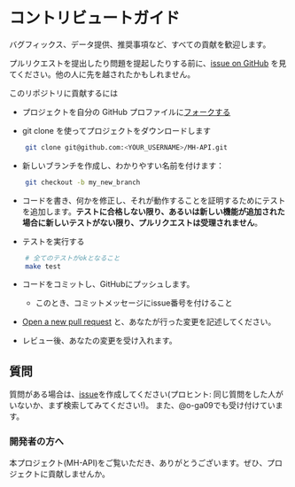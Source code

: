 # コントリビュートガイド

バグフィックス、データ提供、推奨事項など、すべての貢献を歓迎します。

プルリクエストを提出したり問題を提起したりする前に、[issue on GitHub](https://github.com/o-ga09/MH-API/issues) を見てください。他の人に先を越されたかもしれません。

このリポジトリに貢献するには

- プロジェクトを自分の GitHub プロファイルに[フォークする](https://help.github.com/articles/fork-a-repo/)

- git clone を使ってプロジェクトをダウンロードします

```bash
    git clone git@github.com:<YOUR_USERNAME>/MH-API.git
```

- 新しいブランチを作成し、わかりやすい名前を付けます：

```bash
    git checkout -b my_new_branch
```

- コードを書き、何かを修正し、それが動作することを証明するためにテストを追加します。**テストに合格しない限り、あるいは新しい機能が追加された場合に新しいテストがない限り、プルリクエストは受理されません**。

- テストを実行する

```bash
    # 全てのテストがokとなること
    make test
```

- コードをコミットし、GitHubにプッシュします。
  - このとき、コミットメッセージにissue番号を付けること

- [Open a new pull request](https://help.github.com/articles/creating-a-pull-request/) と、あなたが行った変更を記述してください。

- レビュー後、あなたの変更を受け入れます。

## 質問

質問がある場合は、[issue](issue)を作成してください(プロヒント: 同じ質問をした人がいないか、まず検索してみてください!)。
また、@o-ga09でも受け付けています。

### 開発者の方へ

本プロジェクト(MH-API)をご覧いただき、ありがとうございます。ぜひ、プロジェクトに貢献しませんか。
